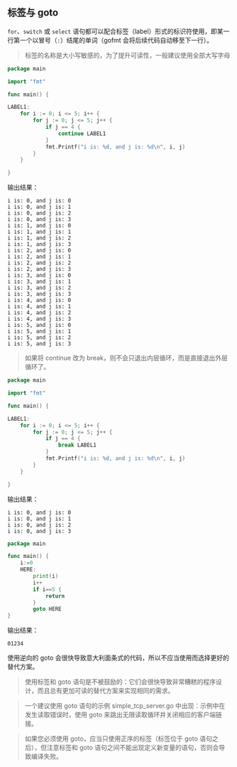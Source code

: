 ## 标签与 goto


`for`、`switch` 或 `select` 语句都可以配合标签（label）形式的标识符使用，即某一行第一个以冒号（`:`）结尾的单词（gofmt 会将后续代码自动移至下一行）。

>标签的名称是大小写敏感的，为了提升可读性，一般建议使用全部大写字母

```go
package main

import "fmt"

func main() {

LABEL1:
	for i := 0; i <= 5; i++ {
		for j := 0; j <= 5; j++ {
			if j == 4 {
				continue LABEL1
			}
			fmt.Printf("i is: %d, and j is: %d\n", i, j)
		}
	}

}
```

输出结果：

```
i is: 0, and j is: 0
i is: 0, and j is: 1
i is: 0, and j is: 2
i is: 0, and j is: 3
i is: 1, and j is: 0
i is: 1, and j is: 1
i is: 1, and j is: 2
i is: 1, and j is: 3
i is: 2, and j is: 0
i is: 2, and j is: 1
i is: 2, and j is: 2
i is: 2, and j is: 3
i is: 3, and j is: 0
i is: 3, and j is: 1
i is: 3, and j is: 2
i is: 3, and j is: 3
i is: 4, and j is: 0
i is: 4, and j is: 1
i is: 4, and j is: 2
i is: 4, and j is: 3
i is: 5, and j is: 0
i is: 5, and j is: 1
i is: 5, and j is: 2
i is: 5, and j is: 3
```

>如果将 continue 改为 break，则不会只退出内层循环，而是直接退出外层循环了。


```go
package main

import "fmt"

func main() {

LABEL1:
	for i := 0; i <= 5; i++ {
		for j := 0; j <= 5; j++ {
			if j == 4 {
				break LABEL1
			}
			fmt.Printf("i is: %d, and j is: %d\n", i, j)
		}
	}

}
```

输出结果：

```
i is: 0, and j is: 0
i is: 0, and j is: 1
i is: 0, and j is: 2
i is: 0, and j is: 3
```

```go
package main

func main() {
	i:=0
	HERE:
		print(i)
		i++
		if i==5 {
			return
		}
		goto HERE
}
```

输出结果：

```
01234
```

使用逆向的 goto 会很快导致意大利面条式的代码，所以不应当使用而选择更好的替代方案。

>使用标签和 goto 语句是不被鼓励的：它们会很快导致非常糟糕的程序设计，而且总有更加可读的替代方案来实现相同的需求。


>一个建议使用 goto 语句的示例 simple_tcp_server.go 中出现：示例中在发生读取错误时，使用 goto 来跳出无限读取循环并关闭相应的客户端链接。

>如果您必须使用 goto，应当只使用正序的标签（标签位于 goto 语句之后），但注意标签和 goto 语句之间不能出现定义新变量的语句，否则会导致编译失败。


